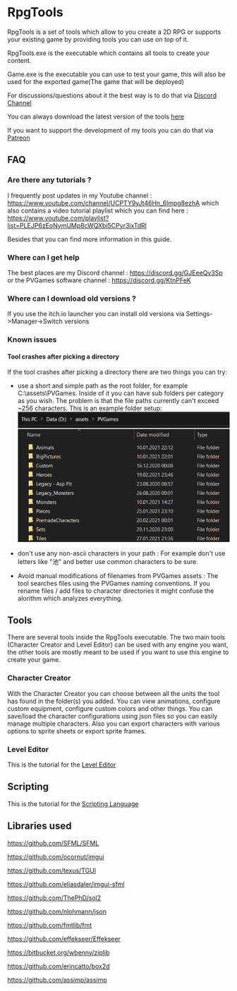 # RpgTools

RpgTools is a set of tools which allow to you create a 2D RPG or supports your existing game by providing tools you can use on top of it.

RpgTools.exe is the executable which contains all tools to create your content.

Game.exe is the executable you can use to test your game, this will also be used for the exported game(The game that will be deployed)

For discussions/questions about it the best way is to do that via [Discord Channel](https://discord.gg/GJEeeQv3Sp)

You can always download the latest version of the tools [here](https://nightmare-82.itch.io/rpg-tools)

If you want to support the development of my tools you can do that via [Patreon](https://www.patreon.com/user?u=32227148&fan_landing=true)

## FAQ

### Are there any tutorials ?
I frequently post updates in my Youtube channel : https://www.youtube.com/channel/UCPTY9yJt46Hn_6lmpg8ezhA which also contains a video tutorial playlist which you can find here : https://www.youtube.com/playlist?list=PLEJP6zEoNymUMp8cWQXbi5CPyr3ixTdRl

Besides that you can find more information in this guide.

### Where can I get help
The best places are my Discord channel : https://discord.gg/GJEeeQv3Sp or the PVGames software channel : https://discord.gg/KtnPFeK

### Where can I download old versions ?
If you use the itch.io launcher you can install old versions via Settings->Manager->Switch versions

### Known issues

#### Tool crashes after picking a directory
If the tool crashes after picking a directory there are two things you can try:
- use a short and simple path as the root folder, for example C:\assets\PVGames. Inside of it you can have sub folders per category as you wish. The problem is that the file paths currently can't exceed ~256 characters.
This is an example folder setup:
![alt text](images/RpgTools_FolderSetup.png "Folder Setup")

- don't use any non-ascii characters in your path : For example don't use letters like "池" and better use common characters to be sure.

- Avoid manual modifications of filenames from PVGames assets : The tool searches files using the PVGames naming conventions. If you rename files / add files to character directories it might confuse the alorithm which analyzes everything.

## Tools

There are several tools inside the RpgTools executable. The two main tools (Character Creator and Level Editor) can be used with any engine you want, the other tools are mostly meant to be used if you want to use this engine to create your game.

### Character Creator

With the Character Creator you can choose between all the units the tool has found in the folder(s) you added. You can view animations, configure custom equipment, configure custom colors and other things.
You can save/load the character configurations using json files so you can easily manage multiple characters.
Also you can export characters with various options to sprite sheets or export sprite frames.

### Level Editor
This is the tutorial for the [Level Editor](LevelEditor.md)

## Scripting
This is the tutorial for the [Scripting Language](Scripting.md)

## Libraries used

https://github.com/SFML/SFML

https://github.com/ocornut/imgui

https://github.com/texus/TGUI

https://github.com/eliasdaler/imgui-sfml

https://github.com/ThePhD/sol2

https://github.com/nlohmann/json

https://github.com/fmtlib/fmt

https://github.com/effekseer/Effekseer

https://bitbucket.org/wbenny/ziplib

https://github.com/erincatto/box2d

https://github.com/assimp/assimp
